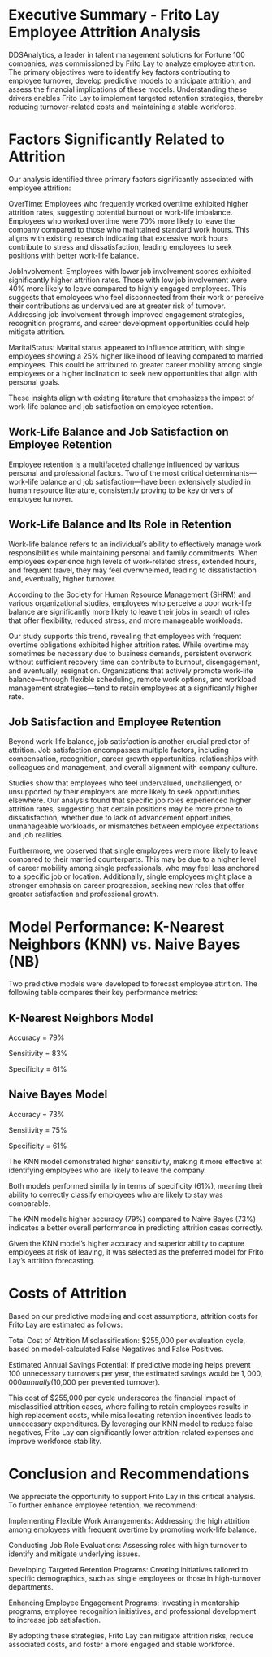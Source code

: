 # Executive Summary - Frito Lay Employee Attrition Analysis

DDSAnalytics, a leader in talent management solutions for Fortune 100 companies, was commissioned by Frito Lay to analyze employee attrition. The primary objectives were to identify key factors contributing to employee turnover, develop predictive models to anticipate attrition, and assess the financial implications of these models. Understanding these drivers enables Frito Lay to implement targeted retention strategies, thereby reducing turnover-related costs and maintaining a stable workforce.

# Factors Significantly Related to Attrition

Our analysis identified three primary factors significantly associated with employee attrition:

OverTime: Employees who frequently worked overtime exhibited higher attrition rates, suggesting potential burnout or work-life imbalance. Employees who worked overtime were 70% more likely to leave the company compared to those who maintained standard work hours. This aligns with existing research indicating that excessive work hours contribute to stress and dissatisfaction, leading employees to seek positions with better work-life balance.

JobInvolvement: Employees with lower job involvement scores exhibited significantly higher attrition rates. Those with low job involvement were 40% more likely to leave compared to highly engaged employees. This suggests that employees who feel disconnected from their work or perceive their contributions as undervalued are at greater risk of turnover. Addressing job involvement through improved engagement strategies, recognition programs, and career development opportunities could help mitigate attrition.

MaritalStatus: Marital status appeared to influence attrition, with single employees showing a 25% higher likelihood of leaving compared to married employees. This could be attributed to greater career mobility among single employees or a higher inclination to seek new opportunities that align with personal goals.

These insights align with existing literature that emphasizes the impact of work-life balance and job satisfaction on employee retention.

## Work-Life Balance and Job Satisfaction on Employee Retention

Employee retention is a multifaceted challenge influenced by various personal and professional factors. Two of the most critical determinants—work-life balance and job satisfaction—have been extensively studied in human resource literature, consistently proving to be key drivers of employee turnover.

## Work-Life Balance and Its Role in Retention

Work-life balance refers to an individual’s ability to effectively manage work responsibilities while maintaining personal and family commitments. When employees experience high levels of work-related stress, extended hours, and frequent travel, they may feel overwhelmed, leading to dissatisfaction and, eventually, higher turnover.

According to the Society for Human Resource Management (SHRM) and various organizational studies, employees who perceive a poor work-life balance are significantly more likely to leave their jobs in search of roles that offer flexibility, reduced stress, and more manageable workloads.

Our study supports this trend, revealing that employees with frequent overtime obligations exhibited higher attrition rates. While overtime may sometimes be necessary due to business demands, persistent overwork without sufficient recovery time can contribute to burnout, disengagement, and eventually, resignation. Organizations that actively promote work-life balance—through flexible scheduling, remote work options, and workload management strategies—tend to retain employees at a significantly higher rate.

## Job Satisfaction and Employee Retention

Beyond work-life balance, job satisfaction is another crucial predictor of attrition. Job satisfaction encompasses multiple factors, including compensation, recognition, career growth opportunities, relationships with colleagues and management, and overall alignment with company culture.

Studies show that employees who feel undervalued, unchallenged, or unsupported by their employers are more likely to seek opportunities elsewhere. Our analysis found that specific job roles experienced higher attrition rates, suggesting that certain positions may be more prone to dissatisfaction, whether due to lack of advancement opportunities, unmanageable workloads, or mismatches between employee expectations and job realities.

Furthermore, we observed that single employees were more likely to leave compared to their married counterparts. This may be due to a higher level of career mobility among single professionals, who may feel less anchored to a specific job or location. Additionally, single employees might place a stronger emphasis on career progression, seeking new roles that offer greater satisfaction and professional growth.

# Model Performance: K-Nearest Neighbors (KNN) vs. Naive Bayes (NB)

Two predictive models were developed to forecast employee attrition. The following table compares their key performance metrics:

## K-Nearest Neighbors Model

Accuracy = 79%

Sensitivity = 83%

Specificity = 61%

## Naive Bayes Model

Accuracy = 73%

Sensitivity = 75%

Specificity = 61%

The KNN model demonstrated higher sensitivity, making it more effective at identifying employees who are likely to leave the company.

Both models performed similarly in terms of specificity (61%), meaning their ability to correctly classify employees who are likely to stay was comparable.

The KNN model’s higher accuracy (79%) compared to Naive Bayes (73%) indicates a better overall performance in predicting attrition cases correctly.

Given the KNN model’s higher accuracy and superior ability to capture employees at risk of leaving, it was selected as the preferred model for Frito Lay’s attrition forecasting.

# Costs of Attrition

Based on our predictive modeling and cost assumptions, attrition costs for Frito Lay are estimated as follows:

Total Cost of Attrition Misclassification: $255,000 per evaluation cycle, based on model-calculated False Negatives and False Positives.

Estimated Annual Savings Potential: If predictive modeling helps prevent 100 unnecessary turnovers per year, the estimated savings would be $1,000,000 annually ($10,000 per prevented turnover).

This cost of $255,000 per cycle underscores the financial impact of misclassified attrition cases, where failing to retain employees results in high replacement costs, while misallocating retention incentives leads to unnecessary expenditures. By leveraging our KNN model to reduce false negatives, Frito Lay can significantly lower attrition-related expenses and improve workforce stability.

# Conclusion and Recommendations

We appreciate the opportunity to support Frito Lay in this critical analysis. To further enhance employee retention, we recommend:

Implementing Flexible Work Arrangements: Addressing the high attrition among employees with frequent overtime by promoting work-life balance.

Conducting Job Role Evaluations: Assessing roles with high turnover to identify and mitigate underlying issues.

Developing Targeted Retention Programs: Creating initiatives tailored to specific demographics, such as single employees or those in high-turnover departments.

Enhancing Employee Engagement Programs: Investing in mentorship programs, employee recognition initiatives, and professional development to increase job satisfaction.

By adopting these strategies, Frito Lay can mitigate attrition risks, reduce associated costs, and foster a more engaged and stable workforce.


